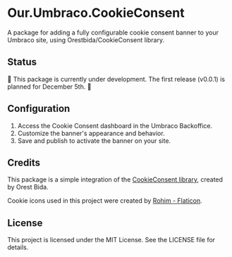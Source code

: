 # Our.Umbraco.CookieConsent
A package for adding a fully configurable cookie consent banner to your Umbraco site, using Orestbida/CookieConsent library.

## Status

🚧 This package is currently under development. The first release (v0.0.1) is planned for December 5th. 🚧

## Configuration

1. Access the Cookie Consent dashboard in the Umbraco Backoffice.
2. Customize the banner's appearance and behavior.
3. Save and publish to activate the banner on your site.

## Credits
This package is a simple integration of the [CookieConsent library](https://github.com/orestbida/cookieconsent), created by Orest Bida.

Cookie icons used in this project were created by [Rohim - Flaticon](https://www.flaticon.com/free-icons/cookie).

## License
This project is licensed under the MIT License. See the LICENSE file for details.
